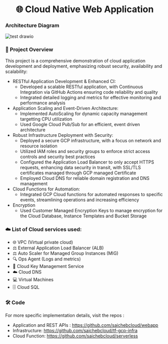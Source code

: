 <h1 align="center">
🌐 Cloud Native Web Application
</h1>

### Architecture Diagram

![test drawio](https://github.com/chebrolusai/DocBook/assets/144749543/65d55fcf-fbfa-4c21-b471-f563c67a2bc6)

### 🚀 Project Overview 

This project is a comprehensive demonstration of cloud application development and deployment, emphasizing robust security, availability and scalability:

- RESTful Application Development & Enhanced CI:
     - Developed a scalable RESTful application, with Continuous Integration via GitHub Actions ensuring code reliability and quality
     - Integrated detailed logging and metrics for effective monitoring and performance analysis
- Application Scaling and Event-Driven Architecture:
     - Implemented AutoScaling for dynamic capacity management targetting CPU utilization
     - Used Google Cloud Pub/Sub for an efficient, event driven architecture
- Robust Infrastructure Deployment with Security:
     - Deployed a secure GCP infrastructure, with a focus on network and resource isolation
     - Utilized IAM roles and security groups to enforce strict access controls and security best practices
     - Configured the Application Load Balancer to only accept HTTPS requests, enhancing data security in transit, with SSL/TLS certificates managed through GCP managed Certificate
     - Employed Cloud DNS for reliable domain registration and DNS management
- Cloud Functions for Automation:
     - Integrated GCP Cloud functions for automated responses to specific events, streamlining operations and increasing efficiency
- Encryption
     - Used Customer Managed Encryption Keys to manage encryption for the Cloud Database, Instance Templates and Bucket Storage

### ☁️ List of Cloud services used:
- 🌐 VPC (Virtual private cloud)
- ⚖️ External Application Load Balancer (ALB)
- ⚖️ Auto Scaler for Managed Group Instances (MIG)
- 🔍 Ops Agent (Logs and metrics)
- 🔑 Cloud Key Management Service
- ☁️  Cloud DNS
- 💻 Virtual Machines
- 🗄️ Cloud SQL

###  🛠️ Code 
For more specific implementation details, visit the repos : 
- Application and REST APIs : https://github.com/saichebcloud/webapp
- Infrastructure: https://github.com/saichebcloud/tf-gcp-infra
- Cloud Function: https://github.com/saichebcloud/serverless
